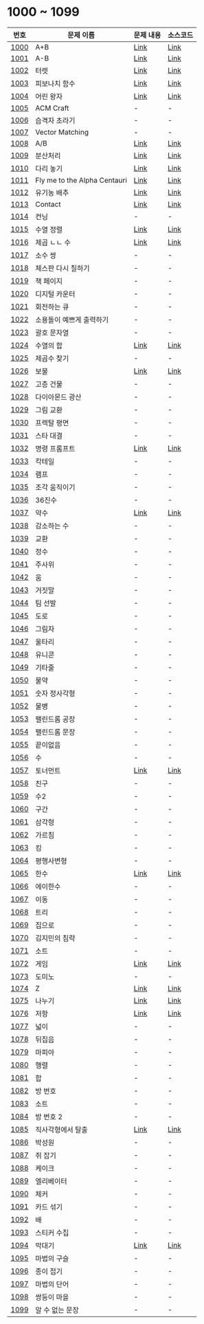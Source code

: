 # 1000 ~ 1099

번호 | 문제 이름 | 문제 내용 | 소스코드
--- | --- | --- | ---
[1000](https://www.acmicpc.net/problem/1000) | A+B | [Link](/acmicpc/1000/Problem.md) | [Link](/acmicpc/1000/1000.cpp)
[1001](https://www.acmicpc.net/problem/1001) | A-B | [Link](/acmicpc/1001/Problem.md) | [Link](/acmicpc/1001/1001.cpp)
[1002](https://www.acmicpc.net/problem/1002) | 터렛 | [Link](/acmicpc/1002/Problem.md) | [Link](/acmicpc/1002/1002.cpp)
[1003](https://www.acmicpc.net/problem/1003) | 피보나치 함수 | [Link](/acmicpc/1003/Problem.md) | [Link](/acmicpc/1003/1003.cpp)
[1004](https://www.acmicpc.net/problem/1004) | 어린 왕자 | [Link](/acmicpc/1004/Problem.md) | [Link](/acmicpc/1004/1004.cpp)
[1005](https://www.acmicpc.net/problem/1005) | ACM Craft | - | -
[1006](https://www.acmicpc.net/problem/1006) | 습격자 초라기 | - | -
[1007](https://www.acmicpc.net/problem/1007) | Vector Matching | - | -
[1008](https://www.acmicpc.net/problem/1008) | A/B | [Link](/acmicpc/1008/Problem.md) | [Link](/acmicpc/1008/1008.cpp)
[1009](https://www.acmicpc.net/problem/1009) | 분산처리 | [Link](/acmicpc/1009/Problem.md) | [Link](/acmicpc/1009/1009.cpp)
[1010](https://www.acmicpc.net/problem/1010) | 다리 놓기 | [Link](/acmicpc/1010/Problem.md) | [Link](/acmicpc/1010/1010.cpp)
[1011](https://www.acmicpc.net/problem/1011) | Fly me to the Alpha Centauri | [Link](/acmicpc/1011/Problem.md) | [Link](/acmicpc/1011/1011.cpp)
[1012](https://www.acmicpc.net/problem/1012) | 유기농 배추 | [Link](/acmicpc/1012/Problem.md) | [Link](/acmicpc/1012/1012.cpp)
[1013](https://www.acmicpc.net/problem/1013) | Contact | [Link](/acmicpc/1013/Problem.md) | [Link](/acmicpc/1013/1013.cpp)
[1014](https://www.acmicpc.net/problem/1014) | 컨닝 | - | -
[1015](https://www.acmicpc.net/problem/1015) | 수열 정렬 | [Link](/acmicpc/1015/Problem.md) | [Link](/acmicpc/1015/1015.cpp)
[1016](https://www.acmicpc.net/problem/1016) | 제곱 ㄴㄴ 수 | [Link](/acmicpc/1016/Problem.md) | [Link](/acmicpc/1016/1016.cpp)
[1017](https://www.acmicpc.net/problem/1017) | 소수 쌍 | - | -
[1018](https://www.acmicpc.net/problem/1018) | 체스판 다시 칠하기 | - | -
[1019](https://www.acmicpc.net/problem/1019) | 책 페이지 | - | -
[1020](https://www.acmicpc.net/problem/1020) | 디지털 카운터 | - | -
[1021](https://www.acmicpc.net/problem/1021) | 회전하는 큐 | - | -
[1022](https://www.acmicpc.net/problem/1022) | 소용돌이 예쁘게 출력하기 | - | -
[1023](https://www.acmicpc.net/problem/1023) | 괄호 문자열 | - | -
[1024](https://www.acmicpc.net/problem/1024) | 수열의 합 | [Link](/acmicpc/1024/Problem.md) | [Link](/acmicpc/1024/1024.cpp)
[1025](https://www.acmicpc.net/problem/1025) | 제곱수 찾기 | - | -
[1026](https://www.acmicpc.net/problem/1026) | 보물 | [Link](/acmicpc/1026/Problem.md) | [Link](/acmicpc/1026/1026.cpp)
[1027](https://www.acmicpc.net/problem/1027) | 고층 건물 | - | -
[1028](https://www.acmicpc.net/problem/1028) | 다이아몬드 광산 | - | -
[1029](https://www.acmicpc.net/problem/1029) | 그림 교환 | - | -
[1030](https://www.acmicpc.net/problem/1030) | 프렉탈 평면 | - | -
[1031](https://www.acmicpc.net/problem/1031) | 스타 대결 | - | -
[1032](https://www.acmicpc.net/problem/1032) | 명령 프롬프트 | [Link](/acmicpc/1032/Problem.md) | [Link](/acmicpc/1032/1032.cpp)
[1033](https://www.acmicpc.net/problem/1033) | 칵테일 | - | -
[1034](https://www.acmicpc.net/problem/1034) | 램프 | - | -
[1035](https://www.acmicpc.net/problem/1035) | 조각 움직이기 | - | -
[1036](https://www.acmicpc.net/problem/1036) | 36진수 | - | -
[1037](https://www.acmicpc.net/problem/1037) | 약수 | [Link](/acmicpc/1037/Problem.md) | [Link](/acmicpc/1037/1037.cpp)
[1038](https://www.acmicpc.net/problem/1038) | 감소하는 수 | - | -
[1039](https://www.acmicpc.net/problem/1039) | 교환 | - | -
[1040](https://www.acmicpc.net/problem/1040) | 정수 | - | -
[1041](https://www.acmicpc.net/problem/1041) | 주사위 | - | -
[1042](https://www.acmicpc.net/problem/1042) | 움 | - | -
[1043](https://www.acmicpc.net/problem/1043) | 거짓말 | - | -
[1044](https://www.acmicpc.net/problem/1044) | 팀 선발 | - | -
[1045](https://www.acmicpc.net/problem/1045) | 도로 | - | -
[1046](https://www.acmicpc.net/problem/1046) | 그림자 | - | -
[1047](https://www.acmicpc.net/problem/1047) | 울타리 | - | -
[1048](https://www.acmicpc.net/problem/1048) | 유니콘 | - | -
[1049](https://www.acmicpc.net/problem/1049) | 기타줄 | - | -
[1050](https://www.acmicpc.net/problem/1050) | 물약 | - | -
[1051](https://www.acmicpc.net/problem/1051) | 숫자 정사각형 | - | -
[1052](https://www.acmicpc.net/problem/1052) | 물병 | - | -
[1053](https://www.acmicpc.net/problem/1053) | 팰린드롬 공장 | - | -
[1054](https://www.acmicpc.net/problem/1054) | 팰린드롬 문장 | - | -
[1055](https://www.acmicpc.net/problem/1055) | 끝이없음 | - | -
[1056](https://www.acmicpc.net/problem/1056) | 수 | - | -
[1057](https://www.acmicpc.net/problem/1057) | 토너먼트 | [Link](/acmicpc/1057/Problem.md) | [Link](/acmicpc/1057/1057.cpp)
[1058](https://www.acmicpc.net/problem/1058) | 친구 | - | -
[1059](https://www.acmicpc.net/problem/1059) | 수2 | - | -
[1060](https://www.acmicpc.net/problem/1060) | 구간 | - | -
[1061](https://www.acmicpc.net/problem/1061) | 삼각형 | - | -
[1062](https://www.acmicpc.net/problem/1062) | 가르침 | - | -
[1063](https://www.acmicpc.net/problem/1063) | 킹 | - | -
[1064](https://www.acmicpc.net/problem/1064) | 평행사변형 | - | -
[1065](https://www.acmicpc.net/problem/1065) | 한수 | [Link](/acmicpc/1065/Problem.md) | [Link](/acmicpc/1065/1065.cpp)
[1066](https://www.acmicpc.net/problem/1066) | 에이한수 | - | -
[1067](https://www.acmicpc.net/problem/1067) | 이동 | - | -
[1068](https://www.acmicpc.net/problem/1068) | 트리 | - | -
[1069](https://www.acmicpc.net/problem/1069) | 집으로 | - | -
[1070](https://www.acmicpc.net/problem/1070) | 김지민의 침략 | - | -
[1071](https://www.acmicpc.net/problem/1071) | 소트 | - | -
[1072](https://www.acmicpc.net/problem/1072) | 게임 | [Link](/acmicpc/1072/Problem.md) | [Link](/acmicpc/1072/1072.cpp)
[1073](https://www.acmicpc.net/problem/1073) | 도미노 | - | -
[1074](https://www.acmicpc.net/problem/1074) | Z | [Link](/acmicpc/1074/Problem.md) | [Link](/acmicpc/1074/1074.cpp)
[1075](https://www.acmicpc.net/problem/1075) | 나누기 | [Link](/acmicpc/1075/Problem.md) | [Link](/acmicpc/1075/1075.cpp)
[1076](https://www.acmicpc.net/problem/1076) | 저항 | [Link](/acmicpc/1076/Problem.md) | [Link](/acmicpc/1076/1076.cpp)
[1077](https://www.acmicpc.net/problem/1077) | 넓이 | - | -
[1078](https://www.acmicpc.net/problem/1078) | 뒤집음 | - | -
[1079](https://www.acmicpc.net/problem/1079) | 마피아 | - | -
[1080](https://www.acmicpc.net/problem/1080) | 행렬 | - | -
[1081](https://www.acmicpc.net/problem/1081) | 합 | - | -
[1082](https://www.acmicpc.net/problem/1082) | 방 번호 | - | -
[1083](https://www.acmicpc.net/problem/1083) | 소트 | - | -
[1084](https://www.acmicpc.net/problem/1084) | 방 번호 2 | - | -
[1085](https://www.acmicpc.net/problem/1085) | 직사각형에서 탈출 | [Link](/acmicpc/1085/Problem.md) | [Link](/acmicpc/1085/1085.cpp)
[1086](https://www.acmicpc.net/problem/1086) | 박성원 | - | -
[1087](https://www.acmicpc.net/problem/1087) | 쥐 잡기 | - | -
[1088](https://www.acmicpc.net/problem/1088) | 케이크 | - | -
[1089](https://www.acmicpc.net/problem/1089) | 엘리베이터 | - | -
[1090](https://www.acmicpc.net/problem/1090) | 체커 | - | -
[1091](https://www.acmicpc.net/problem/1091) | 카드 섞기 | - | -
[1092](https://www.acmicpc.net/problem/1092) | 배 | - | -
[1093](https://www.acmicpc.net/problem/1093) | 스티커 수집 | - | -
[1094](https://www.acmicpc.net/problem/1094) | 막대기 | [Link](/acmicpc/1094/Problem.md) | [Link](/acmicpc/1094/1094.cpp)
[1095](https://www.acmicpc.net/problem/1095) | 마법의 구슬 | - | -
[1096](https://www.acmicpc.net/problem/1096) | 종이 접기 | - | -
[1097](https://www.acmicpc.net/problem/1097) | 마법의 단어 | - | -
[1098](https://www.acmicpc.net/problem/1098) | 쌍둥이 마을 | - | -
[1099](https://www.acmicpc.net/problem/1099) | 알 수 없는 문장 | - | -
